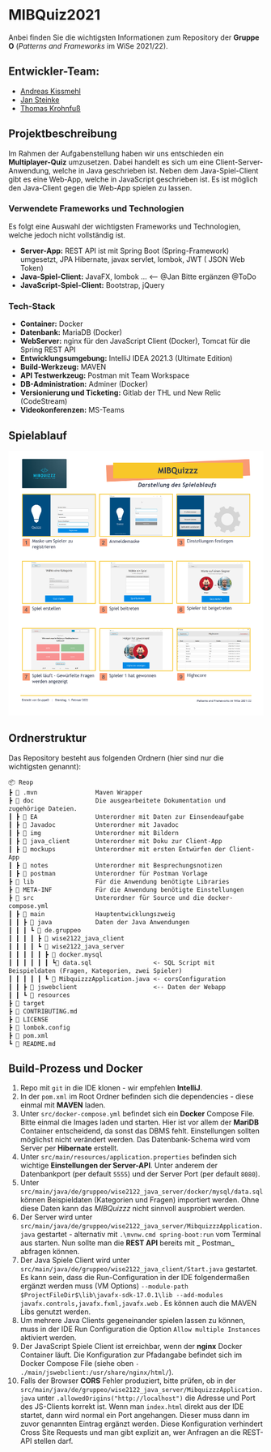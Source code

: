 # MIBQuiz2021

Anbei finden Sie die wichtigsten Informationen zum Repository der **Gruppe O** (*Patterns and Frameworks* im WiSe
2021/22).

## Entwickler-Team:

* [Andreas Kissmehl](https://git.mylab.th-luebeck.de/andreas.kissmehl)
* [Jan Steinke](https://git.mylab.th-luebeck.de/jan.steinke)
* [Thomas Krohnfuß](https://git.mylab.th-luebeck.de/BSG2000)

## Projektbeschreibung

Im Rahmen der Aufgabenstellung haben wir uns entschieden ein **Multiplayer-Quiz** umzusetzen. Dabei handelt es sich um
eine Client-Server-Anwendung, welche in Java geschrieben ist. Neben dem Java-Spiel-Client gibt es eine Web-App, welche
in JavaScript geschrieben ist. Es ist möglich den Java-Client gegen die Web-App spielen zu lassen.

### Verwendete Frameworks und Technologien

Es folgt eine Auswahl der wichtigsten Frameworks und Technologien, welche jedoch nicht vollständig ist.

* **Server-App:** REST API ist mit Spring Boot (Spring-Framework) umgesetzt, JPA Hibernate, javax servlet, lombok, JWT (
  JSON Web Token)
* **Java-Spiel-Client:** JavaFX, lombok ... <-- @Jan Bitte ergänzen @ToDo
* **JavaScript-Spiel-Client:** Bootstrap, jQuery

### Tech-Stack

* **Container:** Docker
* **Datenbank:** MariaDB (Docker)
* **WebServer:** nginx für den JavaScript Client (Docker), Tomcat für die Spring REST API
* **Entwicklungsumgebung:** IntelliJ IDEA 2021.3 (Ultimate Edition)
* **Build-Werkzeug:** MAVEN
* **API Testwerkzeug:** Postman mit Team Workspace
* **DB-Administration:** Adminer (Docker)
* **Versionierung und Ticketing:** Gitlab der THL und New Relic (CodeStream)
* **Videokonferenzen:** MS-Teams

## Spielablauf

![Hauptfenster der Client-App](doc/img/Spielablauf_Uebersicht.png)

## Ordnerstruktur

Das Repository besteht aus folgenden Ordnern (hier sind nur die wichtigsten genannt):

    📦 Reop
    ┣ 📂 .mvn                Maven Wrapper
    ┣ 📂 doc                 Die ausgearbeitete Dokumentation und zugehörige Dateien.
    ┃ ┣ 📂 EA                Unterordner mit Daten zur Einsendeaufgabe
    ┃ ┣ 📂 Javadoc           Unterordner mit Javadoc
    ┃ ┣ 📂 img               Unterordner mit Bildern
    ┃ ┣ 📂 java_client       Unterordner mit Doku zur Client-App
    ┃ ┣ 📂 mockups           Unterordner mit ersten Entwürfen der Client-App
    ┃ ┣ 📂 notes             Unterordner mit Besprechungsnotizen
    ┃ ┣ 📂 postman           Unterordner für Postman Vorlage
    ┣ 📂 lib                 Für die Anwendung benötigte Libraries
    ┣ 📂 META-INF            Für die Anwendung benötigte Einstellungen
    ┣ 📂 src                 Unterordner für Source und die docker-compose.yml
    ┃ ┣ 📂 main              Hauptentwicklungszweig
    ┃ ┃ ┣ 📂 java            Daten der Java Anwendungen
    ┃ ┃ ┃ ┗ 📂 de.gruppeo
    ┃ ┃ ┃ ┃ ┣ 📂 wise2122_java_client
    ┃ ┃ ┃ ┃ ┗ 📂 wise2122_java_server
    ┃ ┃ ┃ ┃ ┃ ┣ 📂 docker.mysql
    ┃ ┃ ┃ ┃ ┃ ┃ ┗📜 data.sql                 <- SQL Script mit Beispieldaten (Fragen, Kategorien, zwei Spieler)
    ┃ ┃ ┃ ┃ ┃ ┗ 📜 MibquizzzApplication.java <- corsConfiguration
    ┃ ┃ ┣ 📂 jswebclient                     <-- Daten der Webapp
    ┃ ┃ ┗ 📂 resources
    ┣ 📂 target
    ┣ 📜 CONTRIBUTING.md
    ┣ 📜 LICENSE
    ┣ 📜 lombok.config
    ┣ 📜 pom.xml
    ┗ 📜 README.md

## Build-Prozess und Docker

1. Repo mit `git` in die IDE klonen - wir empfehlen **IntelliJ**.
2. In der `pom.xml` im Root Ordner befinden sich die dependencies - diese einmal mit **MAVEN** laden.
3. Unter `src/docker-compose.yml` befindet sich ein **Docker** Compose File. Bitte einmal die Images laden und starten.
   Hier ist vor allem der **MariDB** Container entscheidend, da sonst das DBMS fehlt. Einstellungen sollten möglichst
   nicht verändert werden. Das Datenbank-Schema wird vom Server per **Hibernate** erstellt.
4. Unter `src/main/resources/application.properties` befinden sich wichtige **Einstellungen der Server-API**. Unter
   anderem der Datenbankport (per default `5555`) und der Server Port (per default `8080`).
5. Unter `src/main/java/de/gruppeo/wise2122_java_server/docker/mysql/data.sql` können Beispieldaten (Kategorien und
   Fragen) importiert werden. Ohne diese Daten kann das _MIBQuizzz_ nicht sinnvoll ausprobiert werden.
6. Der Server wird unter `src/main/java/de/gruppeo/wise2122_java_server/MibquizzzApplication.java` gestartet -
   alternativ mit `.\mvnw.cmd spring-boot:run` vom Terminal aus starten. Nun sollte man die **REST API** bereits mit _
   Postman_ abfragen können.
7. Der Java Spiele Client wird unter `src/main/java/de/gruppeo/wise2122_java_client/Start.java` gestartet. Es kann sein,
   dass die Run-Configuration in der IDE folgendermaßen ergänzt werden muss (VM
   Options) `--module-path $ProjectFileDir$\lib\javafx-sdk-17.0.1\lib --add-modules javafx.controls,javafx.fxml,javafx.web`
   . Es können auch die MAVEN Libs genutzt werden.
8. Um mehrere Java Clients gegeneinander spielen lassen zu können, muss in der IDE Run Configuration die
   Option `Allow multiple Instances` aktiviert werden.
9. Der JavaScript Spiele Client ist erreichbar, wenn der **nginx** Docker Container läuft. Die Konfiguration zur
   Pfadangabe befindet sich im Docker Compose File (siehe oben `- ./main/jswebclient:/usr/share/nginx/html/`).
10. Falls der Browser **CORS** Fehler produziert, bitte prüfen, ob in
    der `src/main/java/de/gruppeo/wise2122_java_server/MibquizzzApplication.java`
    unter `.allowedOrigins("http://localhost")` die Adresse und Port des JS-Clients korrekt ist. Wenn man `index.html`
    direkt aus der IDE startet, dann wird normal ein Port angehangen. Dieser muss dann im zuvor genannten Eintrag
    ergänzt werden. Diese Konfiguration verhindert Cross Site Requests und man gibt explizit an, wer Anfragen an die
    REST-API stellen darf.
